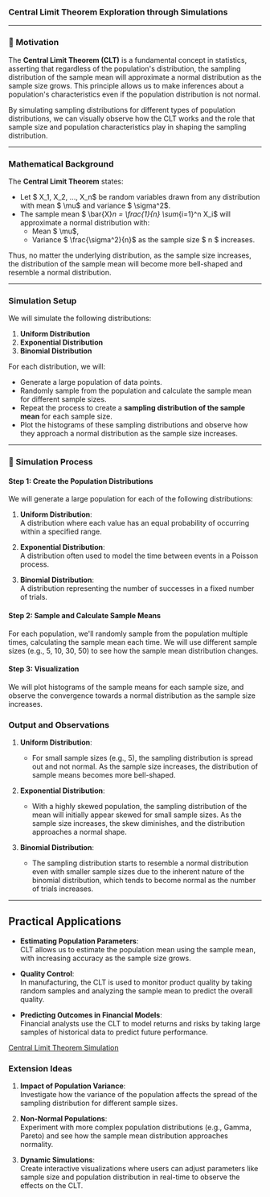 ### Central Limit Theorem Exploration through Simulations

---

### 🧠 Motivation

The **Central Limit Theorem (CLT)** is a fundamental concept in statistics, asserting that regardless of the population's distribution, the sampling distribution of the sample mean will approximate a normal distribution as the sample size grows. This principle allows us to make inferences about a population's characteristics even if the population distribution is not normal.

By simulating sampling distributions for different types of population distributions, we can visually observe how the CLT works and the role that sample size and population characteristics play in shaping the sampling distribution.

---

###  Mathematical Background

The **Central Limit Theorem** states:

- Let $ X_1, X_2, ..., X_n$ be random variables drawn from any distribution with mean $ \mu$ and variance $ \sigma^2$.
- The sample mean $ \bar{X}_n = \frac{1}{n} \sum_{i=1}^n X_i$ will approximate a normal distribution with:
  - Mean $ \mu$,
  - Variance $ \frac{\sigma^2}{n}$ as the sample size $ n $ increases.

Thus, no matter the underlying distribution, as the sample size increases, the distribution of the sample mean will become more bell-shaped and resemble a normal distribution.

---

###  Simulation Setup

We will simulate the following distributions:
1. **Uniform Distribution**
2. **Exponential Distribution**
3. **Binomial Distribution**

For each distribution, we will:
- Generate a large population of data points.
- Randomly sample from the population and calculate the sample mean for different sample sizes.
- Repeat the process to create a **sampling distribution of the sample mean** for each sample size.
- Plot the histograms of these sampling distributions and observe how they approach a normal distribution as the sample size increases.

---

### 🔁 Simulation Process

#### Step 1: Create the Population Distributions

We will generate a large population for each of the following distributions:

1. **Uniform Distribution**:  
   A distribution where each value has an equal probability of occurring within a specified range.

2. **Exponential Distribution**:  
   A distribution often used to model the time between events in a Poisson process.

3. **Binomial Distribution**:  
   A distribution representing the number of successes in a fixed number of trials.

#### Step 2: Sample and Calculate Sample Means

For each population, we'll randomly sample from the population multiple times, calculating the sample mean each time. We will use different sample sizes (e.g., 5, 10, 30, 50) to see how the sample mean distribution changes.

#### Step 3: Visualization

We will plot histograms of the sample means for each sample size, and observe the convergence towards a normal distribution as the sample size increases.


###  Output and Observations

1. **Uniform Distribution**:  
   - For small sample sizes (e.g., 5), the sampling distribution is spread out and not normal. As the sample size increases, the distribution of sample means becomes more bell-shaped.
   
2. **Exponential Distribution**:  
   - With a highly skewed population, the sampling distribution of the mean will initially appear skewed for small sample sizes. As the sample size increases, the skew diminishes, and the distribution approaches a normal shape.

3. **Binomial Distribution**:  
   - The sampling distribution starts to resemble a normal distribution even with smaller sample sizes due to the inherent nature of the binomial distribution, which tends to become normal as the number of trials increases.

---

##  Practical Applications

- **Estimating Population Parameters**:  
   CLT allows us to estimate the population mean using the sample mean, with increasing accuracy as the sample size grows.

- **Quality Control**:  
   In manufacturing, the CLT is used to monitor product quality by taking random samples and analyzing the sample mean to predict the overall quality.

- **Predicting Outcomes in Financial Models**:  
   Financial analysts use the CLT to model returns and risks by taking large samples of historical data to predict future performance.

[Central Limit Theorem Simulation](qwe.html)

###  Extension Ideas

1. **Impact of Population Variance**:  
   Investigate how the variance of the population affects the spread of the sampling distribution for different sample sizes.

2. **Non-Normal Populations**:  
   Experiment with more complex population distributions (e.g., Gamma, Pareto) and see how the sample mean distribution approaches normality.

3. **Dynamic Simulations**:  
   Create interactive visualizations where users can adjust parameters like sample size and population distribution in real-time to observe the effects on the CLT.

